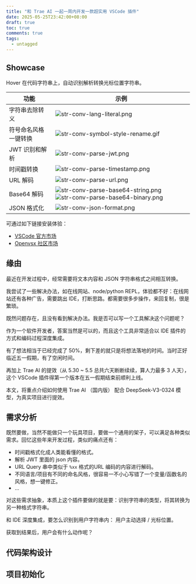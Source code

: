 ```yaml
---
title: "和 Trae AI 一起一周内开发一款超实用 VSCode 插件"
date: 2025-05-25T23:42:00+08:00
draft: true
toc: true
comments: true
tags:
  - untagged
---
```


## Showcase

Hover 在代码字符串上，自动识别解析转换光标位置字符串。

功能 | 示例
----|----
字符串去除转义 | ![str-conv-lang-literal.png](/image/str-conv-lang-literal.png)
符号命名风格一键转换 | ![str-conv-symbol-style-rename.gif](/image/str-conv-symbol-style-rename.gif)
JWT 识别和解析 | ![str-conv-parse-jwt.png](/image/str-conv-parse-jwt.png)
时间戳转换 | ![str-conv-parse-timestamp.png](/image/str-conv-parse-timestamp.png)
URL 解码 | ![str-conv-parse-url.png](/image/str-conv-parse-url.png)
Base64 解码 |  ![str-conv-parse-base64-string.png](/image/str-conv-parse-base64-string.png) ![str-conv-parse-base64-binary.png](/image/str-conv-parse-base64-binary.png)
JSON 格式化 | ![str-conv-json-format.png](/image/str-conv-json-format.png)

可通过如下链接安装体验：

* [VSCode 官方市场](https://marketplace.visualstudio.com/items?itemName=Rectcircle.str-conv)
* [Openvsx 社区市场](https://open-vsx.org/extension/Rectcircle/str-conv)
<!-- * [字节内部插件市场](https://xxx.xxx.xxx/xxx/Rectcircle/str-conv) -->

## 缘由

<!--
作为 Trae ai-agent 的开发者，我在调试 PE 的时候，经常需要将文本内容和 JSON 字符串格式之间相互转换。
-->

最近在开发过程中，经常需要将文本内容和 JSON 字符串格式之间相互转换。

我尝试了一些解决办法，如在线网站、node/python REPL，体验都不好：在线网站还有各种广告，需要跳出 IDE，打断思路。都需要很多步操作，来回复制，很是繁琐。

既然问题存在，且没有看到解决办法。我是否可以写一个工具解决这个问题呢？

作为一个<!-- Cloud IDE 相关领域的-->软件开发者，答案当然是可以的，而且这个工具非常适合以 IDE 插件的方式和编码过程深度集成。

有了想法相当于已经完成了 50%，剩下差的就只是将想法落地的时间。当时正好临近五一假期，有了空闲时间。

再加上 Trae AI 的提效（从 5.30 ~ 5.5 总共六天断断续续，算人力最多 3 人天），这个 VSCode 插件得第一个版本在五一假期结束前顺利上线。

本文，将重点介绍如何使用 Trae AI （国内版） 配合 DeepSeek-V3-0324 模型，为真实项目进行提效。

## 需求分析

既然要做，当然不能做只一个玩具项目，要做一个通用的架子，可以满足各种类似需求。回忆这些年来开发过程，类似的痛点还有：

* 时间戳格式化成人类能看懂的格式。
* 解析 JWT 里面的 json 内容。
* URL Query 串中类似于 `%xx` 格式的URL 编码的内容进行解码。
* 不同语言/项目有不同的命名风格，很容易一不小心写错了一个变量/函数名的风格，想一键修正。
* ...

对这些需求抽象，本质上这个插件要做的就是要：识别字符串的类型，将其转换为另一种格式字符串。

和 IDE 深度集成，要怎么识别到用户字符串内： 用户主动选择 / 光标位置。

获取到结果后，用户会有什么动作呢？

## 代码架构设计

## 项目初始化
